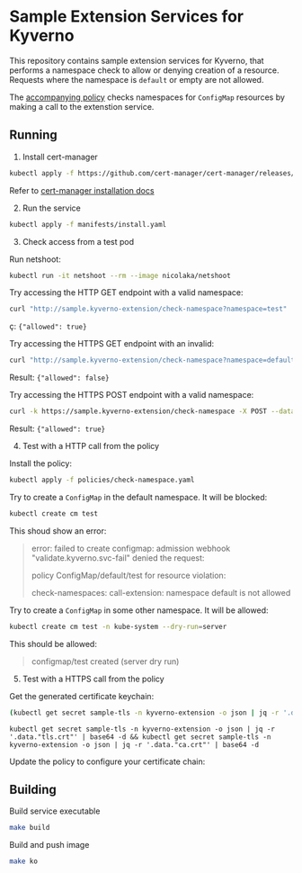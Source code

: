 # Sample Extension Services for Kyverno

This repository contains sample extension services for Kyverno, that performs a namespace check to allow or denying creation of a resource. Requests where the namespace is `default` or empty are not allowed.

The [accompanying policy](/policies/check-namespace.yaml) checks namespaces for `ConfigMap` resources by making a call to the extenstion service. 

## Running

1. Install cert-manager

```sh
kubectl apply -f https://github.com/cert-manager/cert-manager/releases/download/v1.11.0/cert-manager.yaml
```

Refer to [cert-manager installation docs](https://cert-manager.io/docs/installation/)


2. Run the service

```sh
kubectl apply -f manifests/install.yaml 
```

3. Check access from a test pod

Run netshoot:

```sh
kubectl run -it netshoot --rm --image nicolaka/netshoot
```

Try accessing the HTTP GET endpoint with a valid namespace:

```sh
curl "http://sample.kyverno-extension/check-namespace?namespace=test"
```
ç: `{"allowed": true}`

Try accessing the HTTPS GET endpoint with an invalid:

```sh
curl "http://sample.kyverno-extension/check-namespace?namespace=default"
```

Result: `{"allowed": false}`

Try accessing the HTTPS POST endpoint with a valid namespace:

```sh
curl -k https://sample.kyverno-extension/check-namespace -X POST --data '{"namespace" : "test"}'
```

Result: `{"allowed": true}`

4. Test with a HTTP call from the policy

Install the policy:

```sh
kubectl apply -f policies/check-namespace.yaml
```

Try to create a `ConfigMap` in the default namespace. It will be blocked:

```sh
kubectl create cm test
```
This shoud show an error:
> error: failed to create configmap: admission webhook "validate.kyverno.svc-fail" denied the request: 
>
> policy ConfigMap/default/test for resource violation: 
>
> check-namespaces:
> call-extension: namespace default is not allowed


Try to create a `ConfigMap` in some other namespace. It will be allowed:

```sh
kubectl create cm test -n kube-system --dry-run=server
```

This should be allowed:
> configmap/test created (server dry run)

5. Test with a HTTPS call from the policy

Get the generated certificate keychain:

```bash
(kubectl get secret sample-tls -n kyverno-extension -o json | jq -r '.data."tls.crt"' | base64 -d; kubectl get secret sample-tls -n kyverno-extension -o json | jq -r '.data."ca.crt"' | base64 -d ) | cat
```

```fish
kubectl get secret sample-tls -n kyverno-extension -o json | jq -r '.data."tls.crt"' | base64 -d && kubectl get secret sample-tls -n kyverno-extension -o json | jq -r '.data."ca.crt"' | base64 -d
```

Update the policy to configure your certificate chain:



## Building

Build service executable

```sh
make build
```

Build and push image

```sh
make ko
```
